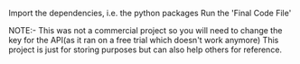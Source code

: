 Import the dependencies, i.e. the python packages
Run the 'Final Code File'

NOTE:- This was not a commercial project so you will need to change the key for the API(as it ran on a free trial which doesn't work anymore)
      This project is just for storing purposes but can also help others for reference.
